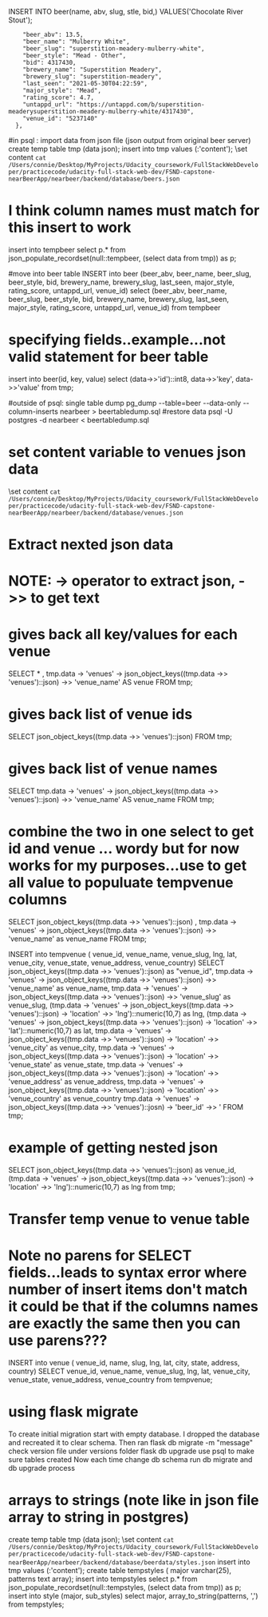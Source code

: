 INSERT INTO beer(name, abv, slug, stle, bid,) VALUES('Chocolate River Stout');

        "beer_abv": 13.5, 
        "beer_name": "Mulberry White", 
        "beer_slug": "superstition-meadery-mulberry-white", 
        "beer_style": "Mead - Other", 
        "bid": 4317430, 
        "brewery_name": "Superstition Meadery", 
        "brewery_slug": "superstition-meadery", 
        "last_seen": "2021-05-30T04:22:59", 
        "major_style": "Mead", 
        "rating_score": 4.7, 
        "untappd_url": "https://untappd.com/b/superstition-meaderysuperstition-meadery-mulberry-white/4317430", 
        "venue_id": "5237140"
      },  



#in psql : import data from json file (json output from original beer server)
 create temp table tmp (data json);
 insert into tmp values (:'content');
\set content `cat /Users/connie/Desktop/MyProjects/Udacity_coursework/FullStackWebDeveloper/practicecode/udacity-full-stack-web-dev/FSND-capstone-nearBeerApp/nearbeer/backend/database/beers.json`
# I think column names must match for this insert to work
insert into tempbeer select p.* from json_populate_recordset(null::tempbeer, (select data from tmp)) as p;  

#move into beer table
INSERT into beer (beer_abv, beer_name, beer_slug, beer_style, bid,  brewery_name, brewery_slug, last_seen, major_style, rating_score, untappd_url, venue_id) select (beer_abv, beer_name, beer_slug, beer_style, bid,  brewery_name, brewery_slug, last_seen, major_style, rating_score, untappd_url, venue_id) from tempbeer


# specifying fields..example...not valid statement for beer table
insert into beer(id, key, value)
select (data->>'id')::int8, data->>'key', data->>'value' from tmp;

#outside of psql:  single table dump
 pg_dump --table=beer --data-only --column-inserts nearbeer > beertabledump.sql
#restore data
 psql -U postgres -d nearbeer < beertabledump.sql 


# set content variable to venues json data 
\set content `cat /Users/connie/Desktop/MyProjects/Udacity_coursework/FullStackWebDeveloper/practicecode/udacity-full-stack-web-dev/FSND-capstone-nearBeerApp/nearbeer/backend/database/venues.json`
# Extract nexted json data
# NOTE: ->  operator to extract json, ->> to get text 
# gives back all key/values for each venue
SELECT * , tmp.data -> 'venues' -> json_object_keys((tmp.data ->> 'venues')::json) ->> 'venue_name' AS venue
FROM tmp;

# gives back list of venue ids
SELECT json_object_keys((tmp.data ->> 'venues')::json) FROM tmp;

# gives back list of venue names 
SELECT  tmp.data -> 'venues' -> json_object_keys((tmp.data ->> 'venues')::json) ->> 'venue_name' AS venue_name
FROM tmp;

# combine the two in one select to get id and venue ... wordy but for now works for my purposes...use to get all value to populuate tempvenue columns
SELECT json_object_keys((tmp.data ->> 'venues')::json) , tmp.data -> 'venues' -> json_object_keys((tmp.data ->> 'venues')::json) ->> 'venue_name' as venue_name
FROM tmp;


INSERT into tempvenue ( venue_id, venue_name, venue_slug, lng, lat, venue_city, venue_state, venue_address, venue_country)
SELECT json_object_keys((tmp.data ->> 'venues')::json) as "venue_id",
tmp.data -> 'venues' -> json_object_keys((tmp.data ->> 'venues')::json) ->> 'venue_name' as venue_name,
tmp.data -> 'venues' -> json_object_keys((tmp.data ->> 'venues')::json) ->> 'venue_slug' as venue_slug, 
(tmp.data -> 'venues' -> json_object_keys((tmp.data ->> 'venues')::json) -> 'location' ->> 'lng')::numeric(10,7) as lng,
(tmp.data -> 'venues' -> json_object_keys((tmp.data ->> 'venues')::json) -> 'location' ->> 'lat')::numeric(10,7) as lat,
tmp.data -> 'venues' -> json_object_keys((tmp.data ->> 'venues')::json) -> 'location' ->> 'venue_city' as venue_city,
tmp.data -> 'venues' -> json_object_keys((tmp.data ->> 'venues')::json) -> 'location' ->> 'venue_state' as venue_state,
tmp.data -> 'venues' -> json_object_keys((tmp.data ->> 'venues')::json) -> 'location' ->> 'venue_address' as venue_address,
tmp.data -> 'venues' -> json_object_keys((tmp.data ->> 'venues')::json) -> 'location' ->> 'venue_country' as venue_country
tmp.data -> 'venues' -> json_object_keys((tmp.data ->> 'venues')::josn) -> 'beer_id' ->> '
FROM tmp;


# example of getting nested json 
SELECT json_object_keys((tmp.data ->> 'venues')::json) as venue_id, 
(tmp.data -> 'venues' -> json_object_keys((tmp.data ->> 'venues')::json) -> 'location' ->> 'lng')::numeric(10,7) as lng 
from tmp;

# Transfer temp venue to venue table
# Note no parens for SELECT fields...leads to syntax error where number of insert items don't match  it could be that if the columns names are exactly the same then you can use parens???
INSERT into venue ( venue_id, name, slug, lng, lat, city, state, address, country) SELECT  venue_id, venue_name, venue_slug, lng, lat, venue_city, venue_state, venue_address, venue_country from tempvenue;

# using flask migrate
To create initial migration start with empty database.  I dropped the database and recreated it to clear schema.
Then ran 
flask db migrate -m "message"
check version file under versions folder
flask db upgrade
use psql to make sure tables created
Now each time change db schema run db migrate and db upgrade process


# arrays to strings (note like in json file array to string in postgres)
create temp table tmp (data json);
\set content `cat /Users/connie/Desktop/MyProjects/Udacity_coursework/FullStackWebDeveloper/practicecode/udacity-full-stack-web-dev/FSND-capstone-nearBeerApp/nearbeer/backend/database/beerdata/styles.json`
insert into tmp values (:'content');
create table tempstyles ( major varchar(25), patterns text array);
insert into tempstyles select p.* from json_populate_recordset(null::tempstyles, (select data from tmp)) as p;
insert into style (major, sub_styles) select major, array_to_string(patterns, ',') from tempstyles;

